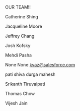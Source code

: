 OUR TEAM!!

Catherine Shing

Jacqueline Moore 

Jeffrey Chang 

Josh Kofsky

Mehdi Pasha

None None kvaz@salesforce.com

pati shiva durga mahesh 

Srikanth Tiruvaipati

Thomas Chow

Vijesh Jain 
